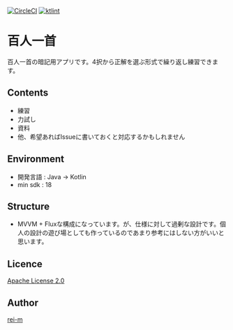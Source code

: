 [![CircleCI](https://circleci.com/gh/rei-m/android_hyakuninisshu/tree/develop.svg?style=svg)](https://circleci.com/gh/rei-m/android_hyakuninisshu/tree/develop) [![ktlint](https://img.shields.io/badge/code%20style-%E2%9D%A4-FF4081.svg)](https://ktlint.github.io/)

百人一首
========

百人一首の暗記用アプリです。4択から正解を選ぶ形式で繰り返し練習できます。

## Contents
- 練習
- 力試し
- 資料
- 他、希望あればIssueに書いておくと対応するかもしれません

## Environment
- 開発言語 : Java -> Kotlin
- min sdk : 18

## Structure
- MVVM + Fluxな構成になっています。が、仕様に対して過剰な設計です。個人の設計の遊び場としても作っているのであまり参考にはしない方がいいと思います。

## Licence

[Apache License 2.0](LICENCE.txt)

## Author

[rei-m](https://github.com/rei-m)
